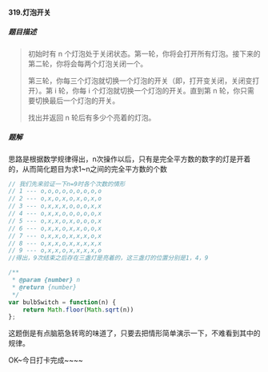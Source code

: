 #### 319.灯泡开关

##### 题目描述

> 初始时有 n 个灯泡处于关闭状态。第一轮，你将会打开所有灯泡。接下来的第二轮，你将会每两个灯泡关闭一个。
>
> 第三轮，你每三个灯泡就切换一个灯泡的开关（即，打开变关闭，关闭变打开）。第 i 轮，你每 i 个灯泡就切换一个灯泡的开关。直到第 n 轮，你只需要切换最后一个灯泡的开关。
>
> 找出并返回 n 轮后有多少个亮着的灯泡。

##### 题解

思路是根据数学规律得出，n次操作以后，只有是完全平方数的数字的灯是开着的，从而简化题目为求1~n之间的完全平方数的个数

```js
// 我们先来验证一下n=9时各个次数的情形
// 1 --- o,o,o,o,o,o,o,o,o
// 2 --- o,x,o,x,o,x,o,x,o
// 3 --- o,x,x,x,o,o,o,x,x
// 4 --- o,x,x,o,o,o,o,o,x
// 5 --- o,x,x,o,x,o,o,o,x
// 6 --- o,x,x,o,x,x,o,o,x
// 7 --- o,x,x,o,x,x,x,o,x
// 8 --- o,x,x,o,x,x,x,x,x
// 9 --- o,x,x,o,x,x,x,x,o
//得出，9次结束之后存在三盏灯是亮着的，这三盏灯的位置分别是1，4，9

/**
 * @param {number} n
 * @return {number}
 */
var bulbSwitch = function(n) {
    return Math.floor(Math.sqrt(n))
};
```

这题倒是有点脑筋急转弯的味道了，只要去把情形简单演示一下，不难看到其中的规律。

OK~今日打卡完成~~~~